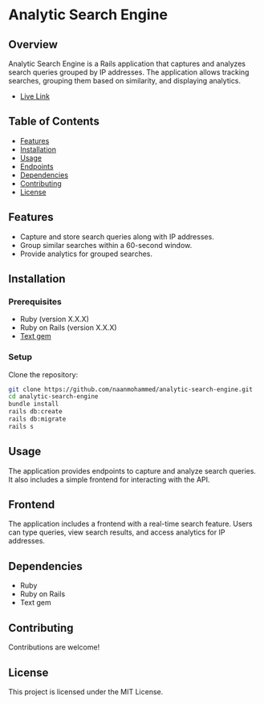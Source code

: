 # Analytic Search Engine

## Overview

Analytic Search Engine is a Rails application that captures and analyzes search queries grouped by IP addresses. The application allows tracking searches, grouping them based on similarity, and displaying analytics.
- [Live Link](https://naanmohammed.github.io/analytic-search-engine-frontend/)

## Table of Contents

- [Features](#features)
- [Installation](#installation)
- [Usage](#usage)
- [Endpoints](#endpoints)
- [Dependencies](#dependencies)
- [Contributing](#contributing)
- [License](#license)

## Features

- Capture and store search queries along with IP addresses.
- Group similar searches within a 60-second window.
- Provide analytics for grouped searches.

## Installation

### Prerequisites

- Ruby (version X.X.X)
- Ruby on Rails (version X.X.X)
- [Text gem](https://github.com/threedaymonk/text)

### Setup

Clone the repository:

   ```bash
   git clone https://github.com/naanmohammed/analytic-search-engine.git
   cd analytic-search-engine
   bundle install
   rails db:create
   rails db:migrate
   rails s
   ```

## Usage

The application provides endpoints to capture and analyze search queries. It also includes a simple frontend for interacting with the API.


## Frontend

The application includes a frontend with a real-time search feature. Users can type queries, view search results, and access analytics for IP addresses.

## Dependencies

- Ruby
- Ruby on Rails
- Text gem

## Contributing

Contributions are welcome!

## License

This project is licensed under the MIT License.
